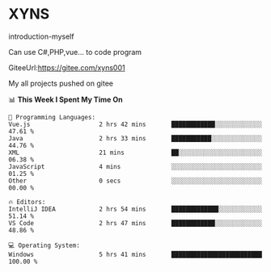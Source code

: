 # XYNS
introduction-myself

Can use C#,PHP,vue... to code program

GiteeUrl:https://gitee.com/xyns001

My all projects pushed on gitee

<!--START_SECTION:waka-->
📊 **This Week I Spent My Time On** 

```text
💬 Programming Languages: 
Vue.js                   2 hrs 42 mins       ████████████░░░░░░░░░░░░░   47.61 % 
Java                     2 hrs 33 mins       ███████████░░░░░░░░░░░░░░   44.76 % 
XML                      21 mins             ██░░░░░░░░░░░░░░░░░░░░░░░   06.38 % 
JavaScript               4 mins              ░░░░░░░░░░░░░░░░░░░░░░░░░   01.25 % 
Other                    0 secs              ░░░░░░░░░░░░░░░░░░░░░░░░░   00.00 % 

🔥 Editors: 
IntelliJ IDEA            2 hrs 54 mins       █████████████░░░░░░░░░░░░   51.14 % 
VS Code                  2 hrs 47 mins       ████████████░░░░░░░░░░░░░   48.86 % 

💻 Operating System: 
Windows                  5 hrs 41 mins       █████████████████████████   100.00 % 
```


<!--END_SECTION:waka-->
